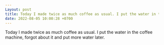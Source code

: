 ```yaml
---
Layout: post
title: Today I made twice as much coffee as usual. I put the water in the coffee machine, forgot about it a...
date: 2022-08-05 10:00:28 +0700
---
```

Today I made twice as much coffee as usual. I put the water in the coffee machine, forgot about it and put more water later.
